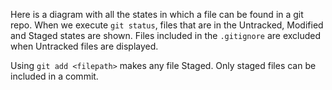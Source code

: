 Here is a diagram with all the states in which a file can be found in a git repo.
When we execute `git status`, files that are in the Untracked, Modified and Staged states are shown.
Files included in the `.gitignore` are excluded when Untracked files are displayed.

Using `git add <filepath>` makes any file Staged. Only staged files can be included in a commit.